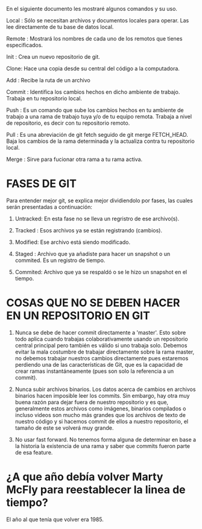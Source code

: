 En el siguiente documento les mostraré algunos comandos y su uso.

Local : Sólo se necesitan archivos y documentos locales para operar. Las lee directamente de tu base de datos local.

Remote : Mostrará los nombres de cada uno de los remotos que tienes especificados.

Init : Crea un nuevo repositorio de git.

Clone: Hace una copia desde su central del código a la computadora.

Add : Recibe la ruta de un archivo

Commit : Identifica los cambios hechos en dicho ambiente de trabajo. Trabaja en tu repositorio local.

Push : Es un comando que sube los cambios hechos en tu ambiente de trabajo a una rama de trabajo tuya y/o de tu equipo remota. Trabaja a nivel de repositorio, es decir con tu repositorio remoto.

Pull : Es una abreviación de git fetch seguido de git merge FETCH_HEAD.
Baja los cambios de la rama determinada y la actualiza contra tu repositorio local.

Merge : Sirve para fucionar otra rama a tu rama activa.

# FASES DE GIT
Para entender mejor git, se explica mejor dividiendolo por fases, las cuales serán presentadas a continuación:

1. Untracked: En esta fase no se lleva un regristro de ese archivo(s).

2. Tracked : Esos archivos ya se están registrando (cambios).

3. Modified: Ese archivo está siendo modificado.

4. Staged : Archivo que ya añadiste para hacer un snapshot o un commited. Es un registro de tiempo.

5. Commited: Archivo que ya se respaldó o se le hizo un snapshot en el tiempo.

# COSAS QUE NO SE DEBEN HACER EN UN REPOSITORIO EN GIT

1. Nunca se debe de hacer commit directamente a 'master'.
Esto sobre todo aplica cuando trabajas colaborativamente usando un repositorio central principal pero también es válido si uno trabaja solo. Debemos evitar la mala costumbre de trabajar directamente sobre la rama master, no debemos trabajar nuestros cambios directamente pues estaremos perdiendo una de las características de Git, que es la capacidad de crear ramas instantáneamente (pues son solo la referencia a un commit).

2. Nunca subir archivos binarios.
Los datos acerca de cambios en archivos binarios hacen imposible leer los commits. Sin embargo, hay otra muy buena razón para dejar fuera de nuestro repositorio y es que, generalmente estos archivos como imágenes, binarios compilados o incluso videos son mucho más grandes que los archivos de texto de nuestro código y si hacemos commit de ellos a nuestro repositorio, el tamaño de este se volverá muy grande.

3. No usar fast forward.
No tenemos forma alguna de determinar en base a la historia la existencia de una rama y saber que commits fueron parte de esa feature.

# ¿A que año debía volver Marty McFly para reestablecer la linea de tiempo?

El año al que tenía que volver era 1985.
